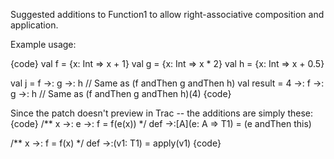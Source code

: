 Suggested additions to Function1 to allow right-associative composition and application.

Example usage:

 {code}
val f = {x: Int => x + 1}
val g = {x: Int => x * 2}
val h = {x: Int => x + 0.5}

val j = f ->: g ->: h   // Same as (f andThen g andThen h)
val result = 4 ->: f ->: g ->: h    // Same as (f andThen g andThen h)(4)
{code}

Since the patch doesn't preview in Trac -- the additions are simply these:
{code}
   /** x ->: e ->: f  =  f(e(x))
    */
   def ->:[A](e: A => T1) = (e andThen this)
   
   /** x ->: f   =    f(x)
    */
   def ->:(v1: T1) = apply(v1)
{code}
